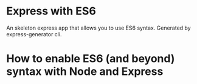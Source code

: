 # Express with ES6

An skeleton express app that allows you to use ES6 syntax. Generated by express-generator cli.

# How to enable ES6 (and beyond) syntax with Node and Express

